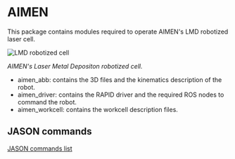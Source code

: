 # AIMEN

This package contains modules required to operate AIMEN's LMD robotized laser cell.

![LMD robotized cell](./aimen/media/cell.jpg)

*AIMEN's Laser Metal Depositon robotized cell.*

- aimen_abb: contains the 3D files and the kinematics description of the robot.
- aimen_driver: contains the RAPID driver and the required ROS nodes to command
the robot.
- aimen_workcell: contains the workcell description files.

## JASON commands

[JASON commands list](../proper/proper_jason/README.md)
